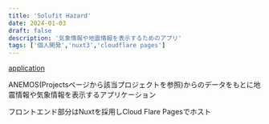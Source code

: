 ```yaml
---
title: 'Solufit Hazard'
date: 2024-01-03
draft: false
description: '気象情報や地震情報を表示するためのアプリ'
tags: ['個人開発','nuxt3','cloudflare pages']
---
```


[application](https://hazard.solufit.net)

ANEMOS(Projectsページから該当プロジェクトを参照)からのデータをもとに地震情報や気象情報を表示するアプリケーション

フロントエンド部分はNuxtを採用しCloud Flare Pagesでホスト
